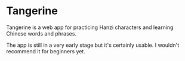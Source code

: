 # Tangerine
Tangerine is a web app for practicing Hanzi characters and learning Chinese words and phrases.

The app is still in a very early stage but it's certainly usable. I wouldn't recommend it for beginners yet.
